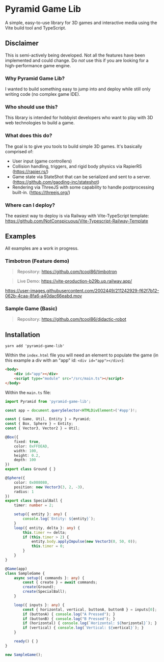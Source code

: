 # Pyramid Game Lib

A simple, easy-to-use library for 3D games and interactive media using the Vite build tool and TypeScript.

## Disclaimer

This is semi-actively being developed. Not all the features have been implemented and could change. Do *not* use this if you are looking for a high-performance game engine.

### Why Pyramid Game Lib?

I wanted to build something easy to jump into and deploy while still only writing code (no complex game IDE).

### Who should use this?

This library is intended for hobbyist developers who want to play with 3D web technologies to build a game.

### What does this do?

The goal is to give you tools to build simple 3D games. It's basically comprised of:

- User input (game controllers)
- Collision handling, triggers, and rigid body physics via RapierRS (<https://rapier.rs/>)
- Game state via StateShot that can be serialized and sent to a server. (<https://github.com/gaoding-inc/stateshot>)
- Rendering via ThreeJS with some capability to handle postprocessing built-in. (<https://threejs.org/>)

### Where can I deploy?

The easiest way to deploy is via Railway with Vite-TypeScript template: <https://github.com/NotConspicuous/Vite-Typescript-Railway-Template>

## Examples

All examples are a work in progress.

### Timbotron (Feature demo)

> Repository: <https://github.com/tcool86/timbotron>

> Live Demo: <https://vite-production-b29b.up.railway.app/>

https://user-images.githubusercontent.com/2002449/211242929-f62f7b12-062b-4caa-8fa6-a40dac66eabd.mov


### Sample Game (Basic)

> Repository: <https://github.com/tcool86/didactic-robot>

## Installation

```yarn add 'pyramid-game-lib'```

Within the `index.html` file you will need an element to populate the game (in this example a div with an "app" id: `<div id="app"></div>`):

```html
<body>
    <div id="app"></div>
    <script type="module" src="/src/main.ts"></script>
</body>
```

Within the `main.ts` file:

```typescript
import Pyramid from 'pyramid-game-lib';

const app = document.querySelector<HTMLDivElement>('#app')!;

const { Game, Util, Entity } = Pyramid;
const { Box, Sphere } = Entity;
const { Vector3, Vector2 } = Util;

@Box({
    fixed: true,
    color: 0xFFDEAD,
    width: 100,
    height: 0.2,
    depth: 100
})
export class Ground { }

@Sphere({
    color: 0x008080,
    position: new Vector3(3, 2, -3),
    radius: 1
})
export class SpecialBall {
    timer: number = 2;

    setup({ entity }: any) {
        console.log(`Entity: ${entity}`);
    }
    loop({ entity, delta }: any) {
        this.timer += delta;
        if (this.timer > 2) {
            entity.body.applyImpulse(new Vector3(0, 50, 0));
            this.timer = 0;
        }
    }
}

@Game(app)
class SampleGame {
    async setup({ commands }: any) {
        const { create } = await commands;
        create(Ground);
        create(SpecialBall);
    }

    loop({ inputs }: any) {
        const { horizontal, vertical, buttonA, buttonB } = inputs[0];
        if (buttonA) { console.log("A Pressed"); }
        if (buttonB) { console.log("B Pressed"); }
        if (horizontal) { console.log(`Horizontal: ${horizontal}`); }
        if (vertical) { console.log(`Vertical: ${vertical}`); }
    }

    ready() { }
}

new SampleGame();

```
